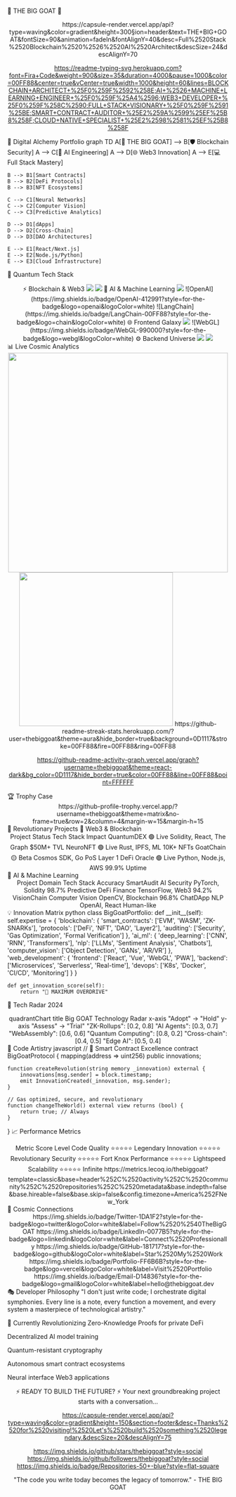 🚀 THE BIG GOAT 🐐
<div align="center">
https://capsule-render.vercel.app/api?type=waving&color=gradient&height=300&section=header&text=THE+BIG+GOAT&fontSize=90&animation=fadeIn&fontAlignY=40&desc=Full%2520Stack%2520Blockchain%2520%2526%2520AI%2520Architect&descSize=24&descAlignY=70

https://readme-typing-svg.herokuapp.com?font=Fira+Code&weight=900&size=35&duration=4000&pause=1000&color=00FF88&center=true&vCenter=true&width=1000&height=60&lines=BLOCKCHAIN+ARCHITECT+%25F0%259F%2592%258E;AI+%2526+MACHINE+LEARNING+ENGINEER+%25F0%259F%25A4%2596;WEB3+DEVELOPER+%25F0%259F%258C%2590;FULL+STACK+VISIONARY+%25F0%259F%2591%25BE;SMART+CONTRACT+AUDITOR+%25E2%259A%2599%25EF%25B8%258F;CLOUD+NATIVE+SPECIALIST+%25E2%2598%2581%25EF%25B8%258F

</div>
🌟 Digital Alchemy Portfolio
graph TD
    A[🚀 THE BIG GOAT] --> B[🛡 Blockchain Security]
    A --> C[🤖 AI Engineering]
    A --> D[🌐 Web3 Innovation]
    A --> E[💻 Full Stack Mastery]
    
    B --> B1[Smart Contracts]
    B --> B2[DeFi Protocols]
    B --> B3[NFT Ecosystems]
    
    C --> C1[Neural Networks]
    C --> C2[Computer Vision]
    C --> C3[Predictive Analytics]
    
    D --> D1[dApps]
    D --> D2[Cross-Chain]
    D --> D3[DAO Architectures]
    
    E --> E1[React/Next.js]
    E --> E2[Node.js/Python]
    E --> E3[Cloud Infrastructure]
🎯 Quantum Tech Stack
<div align="center">
⚡ Blockchain & Web3
<img src="https://skillicons.dev/icons?i=solidity,rust,web3,ethereum,graphql" /> <img src="https://skillicons.dev/icons?i=ipfs,postgresql,mongodb,redis" />
🤖 AI & Machine Learning
<img src="https://skillicons.dev/icons?i=python,tensorflow,pytorch,keras" /> ![OpenAI](https://img.shields.io/badge/OpenAI-412991?style=for-the-badge&logo=openai&logoColor=white) ![LangChain](https://img.shields.io/badge/LangChain-00FF88?style=for-the-badge&logo=chain&logoColor=white)
🌐 Frontend Galaxy
<img src="https://skillicons.dev/icons?i=react,nextjs,typescript,vue,tailwind,threejs" /> ![WebGL](https://img.shields.io/badge/WebGL-990000?style=for-the-badge&logo=webgl&logoColor=white)
⚙️ Backend Universe
<img src="https://skillicons.dev/icons?i=nodejs,go,express,fastapi,docker,kubernetes" /> <img src="https://skillicons.dev/icons?i=aws,gcp,azure,cloudflare,nginx" /></div>
📊 Live Cosmic Analytics
<div align="center">
<img src="https://github-readme-stats.vercel.app/api?username=thebiggoat&show_icons=true&theme=aura&hide_border=true&bg_color=0D1117&title_color=00FF88&icon_color=00FF88&text_color=FFFFFF&include_all_commits=true&count_private=true" width="500" />	<img src="https://github-readme-stats.vercel.app/api/top-langs/?username=thebiggoat&layout=compact&theme=aura&hide_border=true&bg_color=0D1117&title_color=00FF88&text_color=FFFFFF&langs_count=8" width="350" />
https://github-readme-streak-stats.herokuapp.com/?user=thebiggoat&theme=aura&hide_border=true&background=0D1117&stroke=00FF88&fire=00FF88&ring=00FF88

https://github-readme-activity-graph.vercel.app/graph?username=thebiggoat&theme=react-dark&bg_color=0D1117&hide_border=true&color=00FF88&line=00FF88&point=FFFFFF

</div>
🏆 Trophy Case
<div align="center">
https://github-profile-trophy.vercel.app/?username=thebiggoat&theme=matrix&no-frame=true&row=2&column=4&margin-w=15&margin-h=15

</div>
🚀 Revolutionary Projects
🌌 Web3 & Blockchain
<div align="center">
Project	Status	Tech Stack	Impact
QuantumDEX	🟢 Live	Solidity, React, The Graph	$50M+ TVL
NeuroNFT	🟢 Live	Rust, IPFS, ML	10K+ NFTs
GoatChain	🟡 Beta	Cosmos SDK, Go	PoS Layer 1
DeFi Oracle	🟢 Live	Python, Node.js, AWS	99.9% Uptime
</div>
🤖 AI & Machine Learning
<div align="center">
Project	Domain	Tech Stack	Accuracy
SmartAudit AI	Security	PyTorch, Solidity	98.7%
Predictive DeFi	Finance	TensorFlow, Web3	94.2%
VisionChain	Computer Vision	OpenCV, Blockchain	96.8%
ChatDApp	NLP	OpenAI, React	Human-like
</div>
💡 Innovation Matrix
python
class BigGoatPortfolio:
    def __init__(self):
        self.expertise = {
            'blockchain': {
                'smart_contracts': ['EVM', 'WASM', 'ZK-SNARKs'],
                'protocols': ['DeFi', 'NFT', 'DAO', 'Layer2'],
                'auditing': ['Security', 'Gas Optimization', 'Formal Verification']
            },
            'ai_ml': {
                'deep_learning': ['CNN', 'RNN', 'Transformers'],
                'nlp': ['LLMs', 'Sentiment Analysis', 'Chatbots'],
                'computer_vision': ['Object Detection', 'GANs', 'AR/VR']
            },
            'web_development': {
                'frontend': ['React', 'Vue', 'WebGL', 'PWA'],
                'backend': ['Microservices', 'Serverless', 'Real-time'],
                'devops': ['K8s', 'Docker', 'CI/CD', 'Monitoring']
            }
        }
    
    def get_innovation_score(self):
        return "🚀 MAXIMUM OVERDRIVE"
🌈 Tech Radar 2024
<div align="center">
quadrantChart
    title Big GOAT Technology Radar
    x-axis "Adopt" → "Hold"
    y-axis "Assess" → "Trial"
    "ZK-Rollups": [0.2, 0.8]
    "AI Agents": [0.3, 0.7]
    "WebAssembly": [0.6, 0.6]
    "Quantum Computing": [0.8, 0.2]
    "Cross-chain": [0.4, 0.5]
    "Edge AI": [0.5, 0.4]
</div>
🎨 Code Artistry
javascript
// 🎯 Smart Contract Excellence
contract BigGoatProtocol {
    mapping(address => uint256) public innovations;
    
    function createRevolution(string memory _innovation) external {
        innovations[msg.sender] = block.timestamp;
        emit InnovationCreated(_innovation, msg.sender);
    }
    
    // Gas optimized, secure, and revolutionary
    function changeTheWorld() external view returns (bool) {
        return true; // Always
    }
}
📈 Performance Metrics
<div align="center">
Metric	Score	Level
Code Quality	⭐⭐⭐⭐⭐	Legendary
Innovation	⭐⭐⭐⭐⭐	Revolutionary
Security	⭐⭐⭐⭐⭐	Fort Knox
Performance	⭐⭐⭐⭐⭐	Lightspeed
Scalability	⭐⭐⭐⭐⭐	Infinite
https://metrics.lecoq.io/thebiggoat?template=classic&base=header%252C%2520activity%252C%2520community%252C%2520repositories%252C%2520metadata&base.indepth=false&base.hireable=false&base.skip=false&config.timezone=America%252FNew_York

</div>
🌟 Cosmic Connections
<div align="center">
https://img.shields.io/badge/Twitter-1DA1F2?style=for-the-badge&logo=twitter&logoColor=white&label=Follow%2520%2540TheBigGOAT
https://img.shields.io/badge/LinkedIn-0077B5?style=for-the-badge&logo=linkedin&logoColor=white&label=Connect%2520Professionally
https://img.shields.io/badge/GitHub-181717?style=for-the-badge&logo=github&logoColor=white&label=Star%2520My%2520Work
https://img.shields.io/badge/Portfolio-FF6B6B?style=for-the-badge&logo=vercel&logoColor=white&label=Visit%2520Portfolio
https://img.shields.io/badge/Email-D14836?style=for-the-badge&logo=gmail&logoColor=white&label=hello@thebiggoat.dev

</div>
🎭 Developer Philosophy
"I don't just write code; I orchestrate digital symphonies. Every line is a note, every function a movement, and every system a masterpiece of technological artistry."

🔮 Currently Revolutionizing
Zero-Knowledge Proofs for private DeFi

Decentralized AI model training

Quantum-resistant cryptography

Autonomous smart contract ecosystems

Neural interface Web3 applications

<div align="center">
⚡ READY TO BUILD THE FUTURE? ⚡
Your next groundbreaking project starts with a conversation...

https://capsule-render.vercel.app/api?type=waving&color=gradient&height=150&section=footer&desc=Thanks%2520for%2520visiting!%2520Let's%2520build%2520something%2520legendary.&descSize=20&descAlignY=75

https://img.shields.io/github/stars/thebiggoat?style=social https://img.shields.io/github/followers/thebiggoat?style=social https://img.shields.io/badge/Repositories-50+-blue?style=flat-square

"The code you write today becomes the legacy of tomorrow." - THE BIG GOAT

</div>
